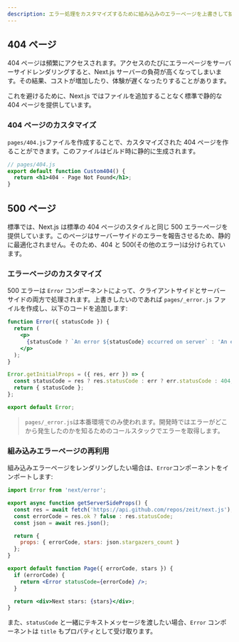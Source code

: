```yaml
---
description: エラー処理をカスタマイズするために組み込みのエラーページを上書きして拡張しましょう。
---
```


## 404 ページ

404 ページは頻繁にアクセスされます。アクセスのたびにエラーページをサーバーサイドレンダリングすると、Next.js サーバーの負荷が高くなってしまいます。その結果、コストが増加したり、体験が遅くなったりすることがあります。

これを避けるために、Next.js ではファイルを追加することなく標準で静的な 404 ページを提供しています。

### 404 ページのカスタマイズ

`pages/404.js`ファイルを作成することで、カスタマイズされた 404 ページを作ることができます。このファイルはビルド時に静的に生成されます。

```jsx
// pages/404.js
export default function Custom404() {
  return <h1>404 - Page Not Found</h1>;
}
```

## 500 ページ

標準では、Next.js は標準の 404 ページのスタイルと同じ 500 エラーページを提供しています。このページはサーバーサイドのエラーを報告させるため、静的に最適化されません。そのため、404 と 500(その他のエラー)は分けられています。

### エラーページのカスタマイズ

500 エラーは `Error` コンポーネントによって、クライアントサイドとサーバーサイドの両方で処理されます。上書きしたいのであれば `pages/_error.js` ファイルを作成し、以下のコードを追加します:

```jsx
function Error({ statusCode }) {
  return (
    <p>
      {statusCode ? `An error ${statusCode} occurred on server` : 'An error occurred on client'}
    </p>
  );
}

Error.getInitialProps = ({ res, err }) => {
  const statusCode = res ? res.statusCode : err ? err.statusCode : 404;
  return { statusCode };
};

export default Error;
```

> `pages/_error.js`は本番環境でのみ使われます。開発時ではエラーがどこから発生したのかを知るためのコールスタックでエラーを取得します。

### 組み込みエラーページの再利用

組み込みエラーページをレンダリングしたい場合は、`Error`コンポーネントをインポートします:

```jsx
import Error from 'next/error';

export async function getServerSideProps() {
  const res = await fetch('https://api.github.com/repos/zeit/next.js');
  const errorCode = res.ok ? false : res.statusCode;
  const json = await res.json();

  return {
    props: { errorCode, stars: json.stargazers_count }
  };
}

export default function Page({ errorCode, stars }) {
  if (errorCode) {
    return <Error statusCode={errorCode} />;
  }

  return <div>Next stars: {stars}</div>;
}
```

また、`statusCode` と一緒にテキストメッセージを渡したい場合、`Error` コンポーネントは `title` もプロパティとして受け取ります。
